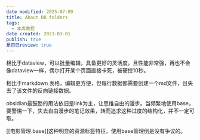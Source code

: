 ```yaml
---
date modified: 2025-07-09
title: About DB folders
tags:
  - 本库教程
date created: 2023-03-01
publish: true
是否已review: true
---
```


相比于dataview，可以批量编辑，具备更好的灵活度。且性能非常强，再也不会像dataview一样，偶尔打开某个页面直接卡死，被硬控10秒。

相比于markdown 表格，编辑更方便，但每行数据都需要创建一个md文件，且失去了该文件的反向链接数据。

obsidian最鼓励的用法依旧是link为主，让思维自由的漫步。当频繁地使用base，要警惕一下，失去自由漫步的笔记效果，转而追求这种过度的结构化，并不一定可取。

[[电影管理.base]]这种明显的资源标签特征，使用base管理倒是没有争议的。
